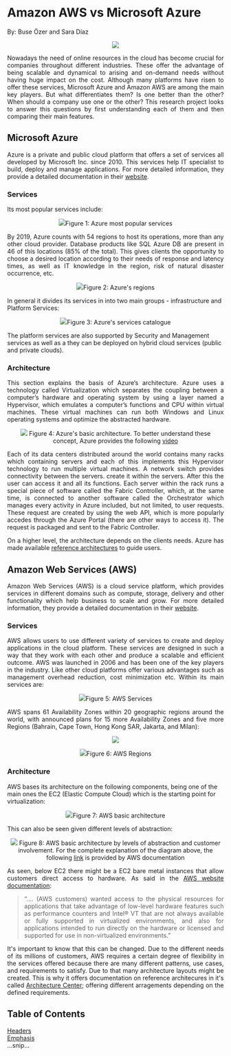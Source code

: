 # Amazon AWS vs Microsoft Azure
By: Buse Özer and Sara Díaz 

<p align="center"><img src="./images/awsVsAzure.jpg"/></p>

<p align="justify">
 Nowadays the need of online resources in the cloud has become crucial for companies throughout different industries. These offer the advantage of being scalable and dynamical to arising and on-demand needs without having huge impact on the cost. Although many platforms have risen to offer these services, Microsoft Azure and Amazon AWS are among the main key players. But what differentiates them? Is one better than the other? When should a company use one or the other? This research project looks to answer this questions by first understanding each of them and then comparing their main features.</p>

## Microsoft Azure

<p align="justify"> Azure is a private and public cloud platform that offers a set of services all developed by Microsoft Inc. since 2010. This services help IT specialist to build, deploy and manage applications. For more detailed information, they provide a detailed documentation in their <a href="https://azure.microsoft.com/en-gb/overview/what-is-azure/">website</a>. </p>

### Services

Its most popular services include: 

<p align="center"><img src="./images/azureproducts.png"/>Figure 1: Azure most popular services</p>
 
<p align="justify"> By 2019, Azure counts with 54 regions to host its operations, more than any other cloud provider. Database products like SQL Azure DB are present in 46 of this locations (85% of the total). This gives clients the opportunity to choose a desired location according to their needs of response and latency times, as well as IT knowledge in the region, risk of natural disaster occurrence, etc. </p> 
 
<p align="center"><img src="https://azurecomcdn.azureedge.net/cvt-a27fc75dcc932103683fbfcee92c51b694a67773a46466966b5fee3e80c103ce/images/shared/regions-map-large.svg"/>Figure 2: Azure's regions</p>

In general it divides its services in into two main groups - infrastructure and Platform Services: 

<p align="center"><img src="./images/ServicesSchema.png"/>Figure 3: Azure's services catalogue</p>

The platform services are also supported by Security and Management services as well as a they can be deployed on hybrid cloud services (public and private clouds).

### Architecture

<p align="justify"> This section explains the basis of Azure’s architecture. Azure uses a technology called Virtualization which separates the coupling between a computer’s hardware and operating system by using a layer named a Hypervisor, which emulates a computer’s functions and CPU within virtual machines. These virtual machines can run both Windows and Linux operating systems and optimize the abstracted hardware. </p>

<p align="center"><img src="./images/awsArch.png"/>
Figure 4: Azure's basic architecture. To better understand these concept, Azure provides the following <a href="https://www.microsoft.com/en-us/videoplayer/embed/RE2ixGo">video</a></p>

<p align="justify"> Each of its data centers distributed around the world contains many racks which containing servers and each of this implements this Hypervisor technology to run multiple virtual machines. A network switch provides connectivity between the servers.  create it within the servers. After this the user can access it and all its functions. Each server within the rack runs a special piece of software called the Fabric Controller, which, at the same time, is connected to another software called the Orchestrator which manages every activity in Azure included, but not limited, to user requests. These request are created by using the web API, which is more popularly accedes through the Azure Portal (there are other ways to access it). The request is packaged and sent to the Fabric Controller. </p>

<p align="justify"> On a higher level, the architecture depends on the clients needs. Azure has made available  <a href="https://docs.microsoft.com/en-us/azure/architecture/reference-architectures/architectures">reference architectures</a>  to guide users. </p>

## Amazon Web Services (AWS)

<p align="justify">  Amazon Web Services (AWS) is a cloud service platform, which provides services in different domains such as compute, storage, delivery and other functionality which help business to scale and grow. For more detailed information, they provide a detailed documentation in their <a href="https://aws.amazon.com/what-is-aws/">website</a>. </p>

### Services
 
<p align="justify"> AWS allows users to use different variety of services to create and deploy applications in the cloud platform. These services are designed in such a way that they work with each other and produce a scalable and efficient outcome. AWS was launched in 2006 and has been one of the key players in the industry. Like other cloud platforms offer various advantages such as management overhead reduction, cost minimization etc. Within its main services are: </p>

<p align="center"><img src="./images/AWSservices.png"/>Figure 5: AWS Services</p>

<p align="justify"> AWS spans 61 Availability Zones within 20 geographic regions around the world, with announced plans for 15 more Availability Zones and five more Regions (Bahrain, Cape Town, Hong Kong SAR, Jakarta, and Milan): </p>

<p align="center"><img src="https://d1.awsstatic.com/about-aws/regions/Global%20Infrastructure%20Map-Jakarta%20and%20Hong%20Kong_update.1fcad512779992000de22e2e3344c3839d2a8d6b.png"/></p>
<p align="center"><img src="./images/regions.png"/>Figure 6: AWS Regions</p>

### Architecture 

AWS bases its architecture on the following components, being one of the main ones the EC2 (Elastic Compute Cloud) which is the starting point for virtualization: 

<p align="center"><img src="./images/AWSarch.png"/>Figure 7: AWS basic architecture</p>

This can also be seen given different levels of abstraction: 

<p align="center"><img src="./images/abstraction.png"/>
Figure 8: AWS basic architecture by levels of abstraction and customer involvement. For the complete explanation of the diagram above, the following <a href="https://aws.amazon.com/blogs/architecture/compute-abstractions-on-aws-a-visual-story/">link</a> is provided by AWS documentation</p>

<p align="justify">As seen, below EC2 there might be a EC2 bare metal instances that allow customers direct access to hardware. As said in the <a href="https://aws.amazon.com/blogs/architecture/compute-abstractions-on-aws-a-visual-story/">AWS website documentation</a>:</p>

> <p align="justify">“…. (AWS customers) wanted access to the physical resources for applications that take advantage of low-level hardware features such as performance counters and Intel® VT that are not always available or fully supported in virtualized environments, and also for applications intended to run directly on the hardware or licensed and supported for use in non-virtualized environments.”</p> 

<p align="justify"> It's important to know that this can be changed. Due to the different needs of its millions of customers, AWS requires a certain degree of flexibility in the services offered because there are many different patterns, use cases, and requirements to satisfy. Due to that many architecture layouts might be created. This is why it offers documentation on reference architecures in it's called <a href="https://aws.amazon.com/architecture/?awsf.quickstart-architecture-page-filter=highlight%23new">Architecture Center</a>; offering different arragements depending on the defined requirements.</p>

 
## Table of Contents  
[Headers](#headers)  
[Emphasis](#emphasis)  
...snip...    
<a name="headers"/>

  
 
